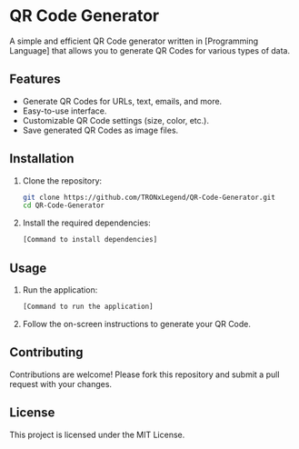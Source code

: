 

# QR Code Generator

A simple and efficient QR Code generator written in [Programming Language] that allows you to generate QR Codes for various types of data.

## Features

- Generate QR Codes for URLs, text, emails, and more.
- Easy-to-use interface.
- Customizable QR Code settings (size, color, etc.).
- Save generated QR Codes as image files.

## Installation

1. Clone the repository:
    ```bash
    git clone https://github.com/TRONxLegend/QR-Code-Generator.git
    cd QR-Code-Generator
    ```

2. Install the required dependencies:
    ```bash
    [Command to install dependencies]
    ```

## Usage

1. Run the application:
    ```bash
    [Command to run the application]
    ```

2. Follow the on-screen instructions to generate your QR Code.

## Contributing

Contributions are welcome! Please fork this repository and submit a pull request with your changes.

## License

This project is licensed under the MIT License.

